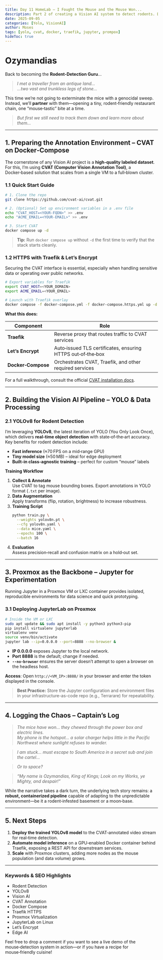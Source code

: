 ```yaml
---
title: Day 11 HomeLab – I Fought the Mouse and the Mouse Won...
description: Part 2 of creating a Vision AI system to detect rodents. Deep dive into YOLO, CVAT, Docker‑Compose, Traefik, and Jupyter on Proxmox.
date: 2025-09-05
categories: [Yolo, VisionAI]
author: Moses
tags: [yolo, cvat, docker, traefik, jupyter, prompox]
hideToc: true
---
```


# Ozymandias

Back to becoming the **Rodent‑Detection Guru**…

> *I met a traveller from an antique land…*  
> *…two vast and trunkless legs of stone…*  

This time we’re not going to exterminate the mice with a genocidal sweep. Instead, we’ll **partner** with them—opening a tiny, rodent‑friendly restaurant chain, one “mouse‑tastic” bite at a time.  

> *But first we still need to track them down and learn more about them…*

---

## 1. Preparing the Annotation Environment – CVAT on Docker‑Compose

The cornerstone of any Vision AI project is a **high‑quality labeled dataset**. For this, I’m using **CVAT (Computer Vision Annotation Tool)**, a Docker‑based solution that scales from a single VM to a full‑blown cluster.

### 1.1 Quick Start Guide

```bash
# 1. Clone the repo
git clone https://github.com/cvat-ai/cvat.git

# 2. (Optional) Set up environment variables in a .env file
echo "CVAT_HOST=<YOUR-FQDN>" >> .env
echo "ACME_EMAIL=<YOUR-EMAIL>" >> .env

# 3. Start CVAT
docker compose up -d
```

> **Tip:** Run `docker compose up` without `-d` the first time to verify that the stack starts cleanly.

### 1.2 HTTPS with Traefik & Let’s Encrypt

Securing the CVAT interface is essential, especially when handling sensitive data or operating over public networks.

```bash
# Export variables for Traefik
export CVAT_HOST=<YOUR_DOMAIN>
export ACME_EMAIL=<YOUR_EMAIL>

# Launch with Traefik overlay
docker compose -f docker-compose.yml -f docker-compose.https.yml up -d
```

**What this does:**

| Component | Role |
|-----------|------|
| **Traefik** | Reverse proxy that routes traffic to CVAT services |
| **Let’s Encrypt** | Auto‑issued TLS certificates, ensuring HTTPS out‑of‑the‑box |
| **Docker‑Compose** | Orchestrates CVAT, Traefik, and other required services |

For a full walkthrough, consult the official [CVAT installation docs](https://docs.cvat.ai/docs/administration/basics/installation/).

---

## 2. Building the Vision AI Pipeline – YOLO & Data Processing

### 2.1 YOLOv8 for Rodent Detection

I’m leveraging **YOLOv8**, the latest iteration of YOLO (You Only Look Once), which delivers **real‑time object detection** with state‑of‑the‑art accuracy. Key benefits for rodent detection include:

- **Fast inference** (≈70 FPS on a mid‑range GPU)
- **Tiny model size** (≈50 MB) – ideal for edge deployment
- **Built‑in class‑agnostic training** – perfect for custom “mouse” labels

**Training Workflow**

1. **Collect & Annotate**  
   Use CVAT to tag mouse bounding boxes. Export annotations in YOLO format (`.txt` per image).
2. **Data Augmentation**  
   Apply transforms (flip, rotation, brightness) to increase robustness.
3. **Training Script**  
   ```bash
   python train.py \
     --weights yolov8n.pt \
     --cfg yolov8n.yaml \
     --data mice.yaml \
     --epochs 100 \
     --batch 16
   ```
4. **Evaluation**  
   Assess precision‑recall and confusion matrix on a hold‑out set.

---

## 3. Proxmox as the Backbone – Jupyter for Experimentation

Running Jupyter in a Proxmox VM or LXC container provides isolated, reproducible environments for data science and quick prototyping.

### 3.1 Deploying JupyterLab on Proxmox

```bash
# Inside the VM or LXC
sudo apt update && sudo apt install -y python3 python3-pip
pip install virtualenv jupyterlab
virtualenv venv
source venv/bin/activate
jupyter lab --ip=0.0.0.0 --port=8888 --no-browser &
```

- **IP 0.0.0.0** exposes Jupyter to the local network.
- **Port 8888** is the default; change if needed.
- **`--no-browser`** ensures the server doesn’t attempt to open a browser on the headless host.

**Access**: Open `http://<VM_IP>:8888/` in your browser and enter the token displayed in the console.

> **Best Practice:** Store the Jupyter configuration and environment files in your infrastructure-as-code repo (e.g., Terrarare) for repeatability.

---

## 4. Logging the Chaos – Captain’s Log

> *The mice have won… they chewed through the power box and electric lines.*  
> *My phone is the hotspot… a solar charger helps little in the Pacific Northwest where sunlight refuses to wander.*

> *I am stuck… must escape to South America in a secret sub and join the cartel…*  

> *Or to space?*  

> *“My name is Ozymandias, King of Kings; Look on my Works, ye Mighty, and despair!”*  

While the narrative takes a dark turn, the underlying tech story remains: a **robust, containerized pipeline** capable of adapting to the unpredictable environment—be it a rodent‑infested basement or a moon‑base.

---

## 5. Next Steps

1. **Deploy the trained YOLOv8 model** to the CVAT‑annotated video stream for real‑time detection.
2. **Automate model inference** on a GPU‑enabled Docker container behind Traefik, exposing a REST API for downstream services.
3. **Scale** with Proxmox clusters, adding more nodes as the mouse population (and data volume) grows.

---

### Keywords & SEO Highlights

- Rodent Detection  
- YOLOv8  
- Vision AI  
- CVAT Annotation  
- Docker Compose  
- Traefik HTTPS  
- Proxmox Virtualization  
- JupyterLab on Linux  
- Let’s Encrypt  
- Edge AI

Feel free to drop a comment if you want to see a live demo of the mouse‑detection system in action—or if you have a recipe for mouse‑friendly cuisine!
